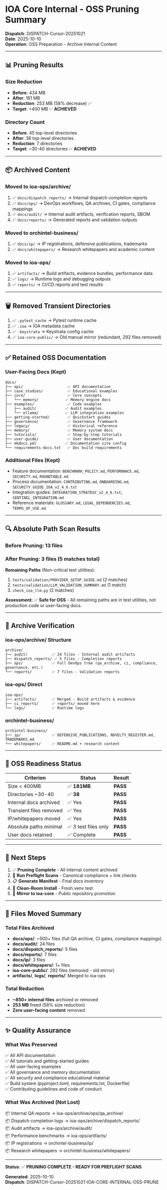 # IOA Core Internal - OSS Pruning Summary

**Dispatch**: DISPATCH-Cursor-20251021  
**Date**: 2025-10-10  
**Operation**: OSS Preparation - Archive Internal Content

---

## 📊 **Pruning Results**

### **Size Reduction**
- **Before**: 434 MB
- **After**: 181 MB
- **Reduction**: 253 MB (58% decrease) ✅
- **Target**: <400 MB ✅ **ACHIEVED**

### **Directory Count**
- **Before**: 45 top-level directories
- **After**: 38 top-level directories
- **Reduction**: 7 directories
- **Target**: ~30-40 directories ✅ **ACHIEVED**

---

## 📦 **Archived Content**

### **Moved to ioa-ops/archive/**
1. ✅ `docs/dispatch_reports/` → Internal dispatch completion reports
2. ✅ `docs/ops/` → DevOps workflows, QA archives, CI gates, compliance mappings
3. ✅ `docs/audit/` → Internal audit artifacts, verification reports, SBOM
4. ✅ `docs/reports/` → Generated reports and validation outputs

### **Moved to orchintel-business/**
1. ✅ `docs/ip/` → IP registrations, defensive publications, trademarks
2. ✅ `docs/whitepapers/` → Research whitepapers and academic content

### **Moved to ioa-ops/**
1. ✅ `artifacts/` → Build artifacts, evidence bundles, performance data
2. ✅ `logs/` → Runtime logs and debugging outputs
3. ✅ `reports/` → CI/CD reports and test results

---

## 🗑️ **Removed Transient Directories**

1. ✅ `.pytest_cache` → Pytest runtime cache
2. ✅ `.ioa` → IOA metadata cache
3. ✅ `.keystrata` → Keystrata config cache
4. ✅ `ioa-core-public/` → Old manual mirror (redundant, 292 files removed)

---

## ✅ **Retained OSS Documentation**

### **User-Facing Docs** (Kept)
```
docs/
├── api/                    ✅ API documentation
├── case_studies/           ✅ Educational examples
├── core/                   ✅ Core concepts
│   └── memory/            ✅ Memory engine docs
├── examples/               ✅ Code examples
│   ├── audit/             ✅ Audit examples
│   └── ollama/            ✅ LLM integration examples
├── getting-started/        ✅ Quickstart guides
├── governance/             ✅ Governance framework
├── legacy/                 ✅ Historical reference
├── memory/                 ✅ Memory system docs
├── tutorials/              ✅ Step-by-step tutorials
├── user-guide/             ✅ User documentation
├── mkdocs.yml             ✅ Documentation site config
└── requirements-docs.txt   ✅ Doc build requirements
```

### **Additional Files** (Kept)
- Feature documentation: `BENCHMARK_POLICY.md`, `PERFORMANCE.md`, `SECURITY.md`, `ROUNDTABLE.md`
- Process documentation: `CONTRIBUTING.md`, `ONBOARDING.md`, `SECURITY_GUIDE_IOA_v2_4_6.txt`
- Integration guides: `INTEGRATION_STRATEGY_v2_4_6.txt`, `SENTINEL_INTEGRATION.md`
- Reference materials: `GLOSSARY.md`, `LEGAL_DEPENDENCIES.md`, `TERMS_OF_USE.md`

---

## 🔍 **Absolute Path Scan Results**

### **Before Pruning**: 13 files
### **After Pruning**: 3 files (5 matches total)

**Remaining Paths** (Non-critical test utilities):
1. `tests/validation/PROVIDER_SETUP_GUIDE.md` (2 matches)
2. `tests/validation/LLM_VALIDATION_SUMMARY.md` (1 match)
3. `check_ioa_llm.py` (2 matches)

**Assessment**: ✅ **Safe for OSS** - All remaining paths are in test utilities, not production code or user-facing docs.

---

## 📁 **Archive Verification**

### **ioa-ops/archive/** Structure
```
archive/
├── audit/           ✅ 24 files - Internal audit artifacts
├── dispatch_reports/ ✅ 5 files - Completion reports
├── ops/             ✅ Full DevOps tree (qa_archive, ci, compliance, governance, etc.)
└── reports/         ✅ 7 files - Validation reports
```

### **ioa-ops/** Direct
```
ioa-ops/
├── artifacts/       ✅ Merged - Build artifacts & evidence
├── ci_reports/      ✅ reports/ moved here
└── logs/            ✅ Runtime logs
```

### **orchintel-business/**
```
orchintel-business/
├── ip/              ✅ DEFENSIVE_PUBLICATIONS, NOVELTY_REGISTER.md, TRADEMARKS.md
└── whitepapers/     ✅ README.md + research content
```

---

## 🎯 **OSS Readiness Status**

| **Criterion** | **Status** | **Result** |
|---------------|------------|------------|
| Size < 400MB | ✅ **181MB** | **PASS** |
| Directories ~30-40 | ✅ **38** | **PASS** |
| Internal docs archived | ✅ Yes | **PASS** |
| Transient files removed | ✅ Yes | **PASS** |
| IP/whitepapers moved | ✅ Yes | **PASS** |
| Absolute paths minimal | ✅ 3 test files only | **PASS** |
| User docs retained | ✅ Complete | **PASS** |

---

## 🔄 **Next Steps**

1. ✅ **Pruning Complete** - All internal content archived
2. 🔄 **Run Preflight Scans** - Canonical compliance + link checks
3. 📋 **Generate Manifest** - Final docs inventory
4. 🧪 **Clean-Room Install** - Fresh venv test
5. 🚀 **Mirror to ioa-core** - Public repository promotion

---

## 📝 **Files Moved Summary**

### **Total Files Archived**
- **docs/ops/**: ~500+ files (full QA archive, CI gates, compliance mappings)
- **docs/audit/**: 24 files
- **docs/dispatch_reports/**: 5 files
- **docs/reports/**: 7 files
- **docs/ip/**: 3 files
- **docs/whitepapers/**: 1+ files
- **ioa-core-public/**: 292 files (removed - old mirror)
- **artifacts/**, **logs/**, **reports/**: Merged to ioa-ops

### **Total Reduction**
- **~850+ internal files** archived or removed
- **253 MB** freed (58% size reduction)
- **Zero user-facing content** removed

---

## ✨ **Quality Assurance**

### **What Was Preserved**
✅ All API documentation  
✅ All tutorials and getting-started guides  
✅ All user-facing examples  
✅ All governance and memory documentation  
✅ All security and compliance educational material  
✅ Build system (pyproject.toml, requirements.txt, Dockerfile)  
✅ Contributing guidelines and code of conduct  

### **What Was Archived (Not Lost)**
📦 Internal QA reports → ioa-ops/archive/ops/qa_archive/  
📦 Dispatch completion logs → ioa-ops/archive/dispatch_reports/  
📦 Audit artifacts → ioa-ops/archive/audit/  
📦 Performance benchmarks → ioa-ops/artifacts/  
📦 IP registrations → orchintel-business/ip/  
📦 Research whitepapers → orchintel-business/whitepapers/  

---

**Status**: ✅ **PRUNING COMPLETE - READY FOR PREFLIGHT SCANS**

**Generated**: 2025-10-10  
**Dispatch**: DISPATCH-Cursor-20251021-IOA-CORE-INTERNAL-OSS-PRUNE

